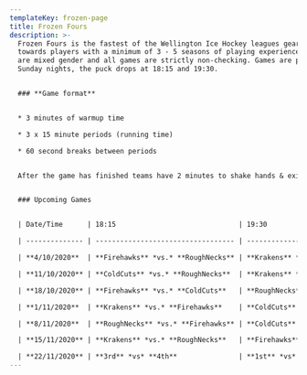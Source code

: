 ```yaml
---
templateKey: frozen-page
title: Frozen Fours
description: >-
  Frozen Fours is the fastest of the Wellington Ice Hockey leagues geared
  towards players with a minimum of 3 - 5 seasons of playing experience. Teams
  are mixed gender and all games are strictly non-checking. Games are played
  Sunday nights, the puck drops at 18:15 and 19:30.


  ### **Game format**


  * 3 minutes of warmup time

  * 3 x 15 minute periods (running time)

  * 60 second breaks between periods


  After the game has finished teams have 2 minutes to shake hands & exit the ice so it can be groomed for the next game


  ### Upcoming Games


  | Date/Time      | 18:15                              | 19:30                             |

  | -------------- | ---------------------------------- | --------------------------------- |

  | **4/10/2020**  | **Firehawks** *vs.* **RoughNecks** | **Krakens** *vs.* **ColdCuts**    |

  | **11/10/2020** | **ColdCuts** *vs.* **RoughNecks**  | **Krakens** *vs.* **Firehawks**   |

  | **18/10/2020** | **Firehawks** *vs.* **ColdCuts**   | **RoughNecks** *vs.* **Krakens**  |

  | **1/11/2020**  | **Krakens** *vs.* **Firehawks**    | **ColdCuts** *vs.* **RoughNecks** |

  | **8/11/2020**  | **RoughNecks** *vs.* **Firehawks** | **ColdCuts** *vs.* **Krakens**    |

  | **15/11/2020** | **Krakens** *vs.* **RoughNecks**   | **Firehawks** *vs.* **ColdCuts**  |

  | **22/11/2020** | **3rd** *vs* **4th**               | **1st** *vs* **2nd**              |
---
```

